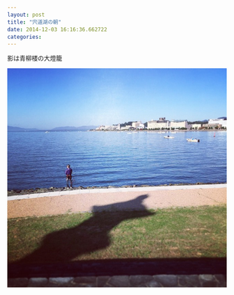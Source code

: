 ```yaml
---
layout: post
title: "宍道湖の朝"
date: 2014-12-03 16:16:36.662722
categories: 
---
```


影は青柳楼の大燈籠

![](/assets/images/201411/10735582_1519223278318246_37549217_n.jpg)


